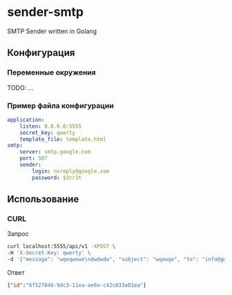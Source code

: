 # sender-smtp
SMTP Sender written in Golang

## Конфигурация

### Переменные окружения

TODO: ...

### Пример файла конфигурации

```yaml
application:
    listen: 0.0.0.0:5555
    secret_key: qwerty
    template_file: template.html
smtp:
    server: smtp.google.com
    port: 587
    sender:
        login: noreply@google.com
        password: $3cr3t
```

## Использование

### CURL

Запрос

```sh
curl localhost:5555/api/v1 -XPOST \
-H 'X-Secret-Key: qwerty' \
-d '{"message": "wqeqwewe\ndwdwdw", "subject": "wqewqe", "to": "info@gmail.com"}' \
```

Ответ

```json
{"id":"6f527846-9dc3-11ea-ae6e-c42c033a81ea"}
```